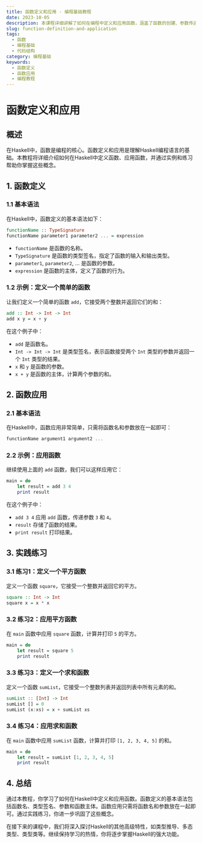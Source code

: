 ```yaml
---
title: 函数定义和应用 - 编程基础教程
date: 2023-10-05
description: 本课程详细讲解了如何在编程中定义和应用函数，涵盖了函数的创建、参数传递、返回值以及实际应用场景。
slug: function-definition-and-application
tags:
  - 函数
  - 编程基础
  - 代码结构
category: 编程基础
keywords:
  - 函数定义
  - 函数应用
  - 编程教程
---
```


# 函数定义和应用

## 概述

在Haskell中，函数是编程的核心。函数定义和应用是理解Haskell编程语言的基础。本教程将详细介绍如何在Haskell中定义函数、应用函数，并通过实例和练习帮助你掌握这些概念。

## 1. 函数定义

### 1.1 基本语法

在Haskell中，函数定义的基本语法如下：

```haskell
functionName :: TypeSignature
functionName parameter1 parameter2 ... = expression
```

- `functionName` 是函数的名称。
- `TypeSignature` 是函数的类型签名，指定了函数的输入和输出类型。
- `parameter1`, `parameter2`, ... 是函数的参数。
- `expression` 是函数的主体，定义了函数的行为。

### 1.2 示例：定义一个简单的函数

让我们定义一个简单的函数 `add`，它接受两个整数并返回它们的和：

```haskell
add :: Int -> Int -> Int
add x y = x + y
```

在这个例子中：

- `add` 是函数名。
- `Int -> Int -> Int` 是类型签名，表示函数接受两个 `Int` 类型的参数并返回一个 `Int` 类型的结果。
- `x` 和 `y` 是函数的参数。
- `x + y` 是函数的主体，计算两个参数的和。

## 2. 函数应用

### 2.1 基本语法

在Haskell中，函数应用非常简单，只需将函数名和参数放在一起即可：

```haskell
functionName argument1 argument2 ...
```

### 2.2 示例：应用函数

继续使用上面的 `add` 函数，我们可以这样应用它：

```haskell
main = do
    let result = add 3 4
    print result
```

在这个例子中：

- `add 3 4` 应用 `add` 函数，传递参数 `3` 和 `4`。
- `result` 存储了函数的结果。
- `print result` 打印结果。

## 3. 实践练习

### 3.1 练习1：定义一个平方函数

定义一个函数 `square`，它接受一个整数并返回它的平方。

```haskell
square :: Int -> Int
square x = x * x
```

### 3.2 练习2：应用平方函数

在 `main` 函数中应用 `square` 函数，计算并打印 `5` 的平方。

```haskell
main = do
    let result = square 5
    print result
```

### 3.3 练习3：定义一个求和函数

定义一个函数 `sumList`，它接受一个整数列表并返回列表中所有元素的和。

```haskell
sumList :: [Int] -> Int
sumList [] = 0
sumList (x:xs) = x + sumList xs
```

### 3.4 练习4：应用求和函数

在 `main` 函数中应用 `sumList` 函数，计算并打印 `[1, 2, 3, 4, 5]` 的和。

```haskell
main = do
    let result = sumList [1, 2, 3, 4, 5]
    print result
```

## 4. 总结

通过本教程，你学习了如何在Haskell中定义和应用函数。函数定义的基本语法包括函数名、类型签名、参数和函数主体。函数应用只需将函数名和参数放在一起即可。通过实践练习，你进一步巩固了这些概念。

在接下来的课程中，我们将深入探讨Haskell的其他高级特性，如类型推导、多态类型、类型类等。继续保持学习的热情，你将逐步掌握Haskell的强大功能。